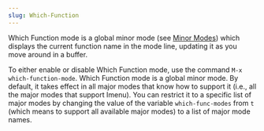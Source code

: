 ```yaml
---
slug: Which-Function
---
```


Which Function mode is a global minor mode (see [Minor Modes](/docs/emacs/Minor-Modes)) which displays the current function name in the mode line, updating it as you move around in a buffer.

To either enable or disable Which Function mode, use the command `M-x which-function-mode`. Which Function mode is a global minor mode. By default, it takes effect in all major modes that know how to support it (i.e., all the major modes that support Imenu). You can restrict it to a specific list of major modes by changing the value of the variable `which-func-modes` from `t` (which means to support all available major modes) to a list of major mode names.
